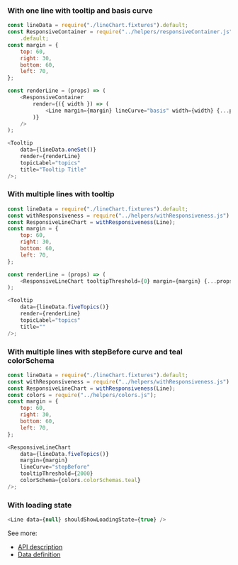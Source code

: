### With one line with tooltip and basis curve

```js
const lineData = require("./lineChart.fixtures").default;
const ResponsiveContainer = require("../helpers/responsiveContainer.js")
    .default;
const margin = {
    top: 60,
    right: 30,
    bottom: 60,
    left: 70,
};

const renderLine = (props) => (
    <ResponsiveContainer
        render={({ width }) => (
            <Line margin={margin} lineCurve="basis" width={width} {...props} />
        )}
    />
);

<Tooltip
    data={lineData.oneSet()}
    render={renderLine}
    topicLabel="topics"
    title="Tooltip Title"
/>;
```

### With multiple lines with tooltip

```js
const lineData = require("./lineChart.fixtures").default;
const withResponsiveness = require("../helpers/withResponsiveness.js").default;
const ResponsiveLineChart = withResponsiveness(Line);
const margin = {
    top: 60,
    right: 30,
    bottom: 60,
    left: 70,
};

const renderLine = (props) => (
    <ResponsiveLineChart tooltipThreshold={0} margin={margin} {...props} />
);

<Tooltip
    data={lineData.fiveTopics()}
    render={renderLine}
    topicLabel="topics"
    title=""
/>;
```

### With multiple lines with stepBefore curve and teal colorSchema

```js
const lineData = require("./lineChart.fixtures").default;
const withResponsiveness = require("../helpers/withResponsiveness.js").default;
const ResponsiveLineChart = withResponsiveness(Line);
const colors = require("../helpers/colors.js");
const margin = {
    top: 60,
    right: 30,
    bottom: 60,
    left: 70,
};

<ResponsiveLineChart
    data={lineData.fiveTopics()}
    margin={margin}
    lineCurve="stepBefore"
    tooltipThreshold={2000}
    colorSchema={colors.colorSchemas.teal}
/>;
```

### With loading state

```js
<Line data={null} shouldShowLoadingState={true} />
```

See more:

-   [API description][apilink]
-   [Data definition][datalink]

[apilink]: http://britecharts.github.io/britecharts/module-Line.html
[datalink]: http://britecharts.github.io/britecharts/global.html#LineChartData__anchor
